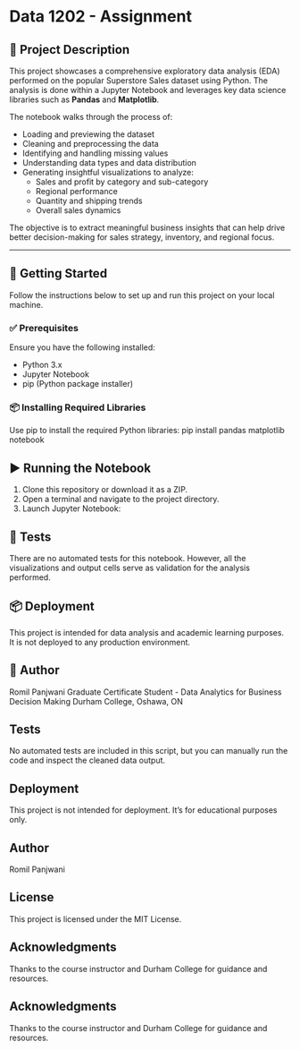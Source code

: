 # Data 1202 - Assignment 

## 📌 Project Description

This project showcases a comprehensive exploratory data analysis (EDA) performed on the popular Superstore Sales dataset using Python. The analysis is done within a Jupyter Notebook and leverages key data science libraries such as **Pandas** and **Matplotlib**.

The notebook walks through the process of:
- Loading and previewing the dataset
- Cleaning and preprocessing the data
- Identifying and handling missing values
- Understanding data types and data distribution
- Generating insightful visualizations to analyze:
  - Sales and profit by category and sub-category
  - Regional performance
  - Quantity and shipping trends
  - Overall sales dynamics

The objective is to extract meaningful business insights that can help drive better decision-making for sales strategy, inventory, and regional focus.

---

## 🚀 Getting Started

Follow the instructions below to set up and run this project on your local machine.


### ✅ Prerequisites

Ensure you have the following installed:
- Python 3.x
- Jupyter Notebook
- pip (Python package installer)

### 📦 Installing Required Libraries

Use pip to install the required Python libraries:
pip install pandas matplotlib notebook

## ▶️ Running the Notebook
1. Clone this repository or download it as a ZIP.
2. Open a terminal and navigate to the project directory.
3. Launch Jupyter Notebook:


## 🧪 Tests
There are no automated tests for this notebook. However, all the visualizations and output cells serve as validation for the analysis performed.

## 📦 Deployment
This project is intended for data analysis and academic learning purposes. It is not deployed to any production environment.

## 👤 Author
Romil Panjwani
Graduate Certificate Student - Data Analytics for Business Decision Making
Durham College, Oshawa, ON

## Tests
No automated tests are included in this script, but you can manually run the code and inspect the cleaned data output.

## Deployment
This project is not intended for deployment. It’s for educational purposes only.

## Author
Romil Panjwani

## License
This project is licensed under the MIT License.

## Acknowledgments
Thanks to the course instructor and Durham College for guidance and resources.

## Acknowledgments
Thanks to the course instructor and Durham College for guidance and resources.

